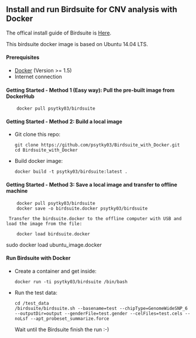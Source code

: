 ## Install and run Birdsuite for CNV analysis with Docker

The offical install guide of Birdsuite is [Here](https://www.broadinstitute.org/science/programs/medical-and-population-genetics/birdsuite/birdsuite-install).

This birdsuite docker image is based on Ubuntu 14.04 LTS.

#### Prerequisites

- [Docker](https://www.docker.com/) (Version >= 1.5)
- Internet connection

#### Getting Started - Method 1 (Easy way): Pull the pre-built image from DockerHub

        docker pull psytky03/birdsuite

#### Getting Started - Method 2: Build a local image

-   Git clone this repo:

        git clone https://github.com/psytky03/Birdsuite_with_Docker.git
        cd Birdsuite_with_Docker

-   Build docker image:

        docker build -t psytky03/birdsuite:latest .
		
#### Getting Started - Method 3: Save a local image and transfer to offline machine		

		docker pull psytky03/birdsuite
		docker save -o birdsuite.docker psytky03/birdsuite
	 
	 Transfer the birdsuite.docker to the offline computer with USB and load the image from the file:
		
		docker load birdsuite.docker

sudo docker load ubuntu_image.docker	
		
#### Run Birdsuite with Docker 

-   Create a container and get inside:

        docker run -ti psytky03/birdsuite /bin/bash

-   Run the test data:

        cd /test_data
        /birdsuite/birdsuite.sh --basename=test --chipType=GenomeWideSNP_6 --outputDir=output --genderFile=test.gender --celFiles=test.cels --noLsf --apt_probeset_summarize.force


    Wait until the Birdsuite finish the run :-)

	
